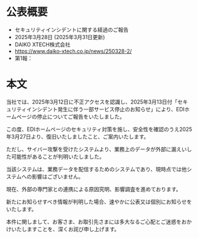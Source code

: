 # 公表概要
- セキュリティインシデントに関する経過のご報告
- 2025年3月28日 (2025年3月31日更新)
- DAIKO XTECH株式会社
- https://www.daiko-xtech.co.jp/news/250328-2/
- 第1報：

# 本文
当社では、2025年3月12日に不正アクセスを認識し、2025年3月13日付「セキュリティインシデント発生に伴う一部サービス停止のお知らせ」により、EDIホームページの停止についてご報告をいたしました。

この度、EDIホームページのセキュリティ対策を施し、安全性を確認のうえ2025年3月27日より、復旧いたしましたこと、ご案内いたします。

ただし、サイバー攻撃を受けたシステムより、業務上のデータが外部に漏えいした可能性があることが判明いたしました。

当該システムは、業務データを配信するためのシステムであり、現時点では他システムへの影響はございません。

現在、外部の専門家との連携による原因究明、影響調査を進めております。

新たにお知らせすべき情報が判明した場合、速やかに公表又は個別にお知らせをいたします。

本件に関しまして、お客さま、お取引先さまには多大なるご心配とご迷惑をおかけいたしますことを、深くお詫び申し上げます。
